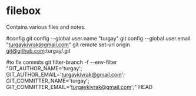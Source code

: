 filebox
=======

Contains various files and notes.


#config
git config --global user.name "turgay"
git config --global user.email "turgaykivrak@gmail.com"
git remote set-url origin git@github.com:turgay/<repo-name>.git

#to fix commits
git filter-branch -f --env-filter "GIT_AUTHOR_NAME='turgay'; GIT_AUTHOR_EMAIL='turgaykivrak@gmail.com'; GIT_COMMITTER_NAME='turgay'; GIT_COMMITTER_EMAIL='turgaykivrak@gmail.com';" HEAD

